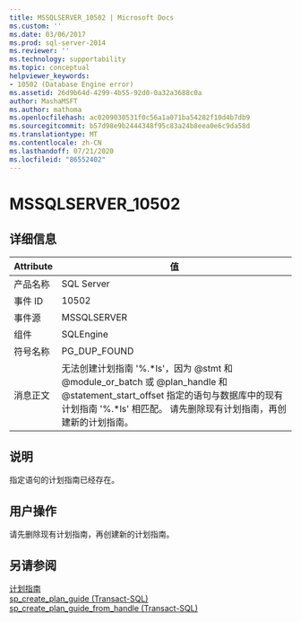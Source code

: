 ```yaml
---
title: MSSQLSERVER_10502 | Microsoft Docs
ms.custom: ''
ms.date: 03/06/2017
ms.prod: sql-server-2014
ms.reviewer: ''
ms.technology: supportability
ms.topic: conceptual
helpviewer_keywords:
- 10502 (Database Engine error)
ms.assetid: 26d9b64d-4299-4b55-92d0-0a32a3688c0a
author: MashaMSFT
ms.author: mathoma
ms.openlocfilehash: ac0209030531f0c56a1a071ba54282f10d4b7db9
ms.sourcegitcommit: b57d98e9b2444348f95c83a24b8eea0e6c9da58d
ms.translationtype: MT
ms.contentlocale: zh-CN
ms.lasthandoff: 07/21/2020
ms.locfileid: "86552402"
---
```

# <a name="mssqlserver_10502"></a>MSSQLSERVER_10502
    
## <a name="details"></a>详细信息  
  
|Attribute|值|  
|-|-|  
|产品名称|SQL Server|  
|事件 ID|10502|  
|事件源|MSSQLSERVER|  
|组件|SQLEngine|  
|符号名称|PG_DUP_FOUND|  
|消息正文|无法创建计划指南 '%.*ls'，因为 @stmt 和 @module_or_batch 或 @plan_handle 和 @statement_start_offset 指定的语句与数据库中的现有计划指南 '%.\*ls' 相匹配。 请先删除现有计划指南，再创建新的计划指南。|  
  
## <a name="explanation"></a>说明  
 指定语句的计划指南已经存在。  
  
## <a name="user-action"></a>用户操作  
 请先删除现有计划指南，再创建新的计划指南。  
  
## <a name="see-also"></a>另请参阅  
 [计划指南](../performance/plan-guides.md)   
 [sp_create_plan_guide (Transact-SQL)](/sql/relational-databases/system-stored-procedures/sp-create-plan-guide-transact-sql)   
 [sp_create_plan_guide_from_handle (Transact-SQL)](/sql/relational-databases/system-stored-procedures/sp-create-plan-guide-from-handle-transact-sql)  
  
  
